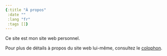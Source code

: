 ```yaml
---
{:title "À propos"
 :date ""
 :lang "fr"
 :tags []}
---
```


Ce site est mon site web personnel.

Pour plus de détails à propos du site web lui-même, consultez le [colophon](../colophon/).
